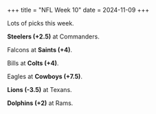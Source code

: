 +++
title = "NFL Week 10"
date = 2024-11-09
+++

Lots of picks this week. 

**Steelers (+2.5)** at Commanders.

Falcons at **Saints (+4)**. 

Bills at **Colts (+4)**.

Eagles at **Cowboys (+7.5)**.

**Lions (-3.5)** at Texans.

**Dolphins (+2)** at Rams.
